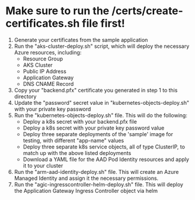 # Make sure to run the /certs/create-certificates.sh file first!

1. Generate your certificates from the sample application
2. Run the "aks-cluster-deploy.sh" script, which will deploy the necessary Azure resources, including:
    - Resource Group
    - AKS Cluster
    - Public IP Address
    - Application Gateway
    - DNS CNAME Record
3. Copy your "backend.pfx" certificate you generated in step 1 to this directory
4. Update the "password" secret value in "kubernetes-objects-deploy.sh" with your private key password
5. Run the "kubernetes-objects-deploy.sh" file.  This will do the following:
    - Deploy a k8s secret with your backend.pfx file
    - Deploy a k8s secret with your private key password value
    - Deploy three separate deployments of the 'sample' image for testing, with different "app-name" values
    - Deploy three separate k8s service objects, all of type ClusterIP, to match up with the above listed deployments
    - Download a YAML file for the AAD Pod Identity resources and apply it to your cluster
6. Run the "arm-aad-identity-deploy.sh" file.  This will create an Azure Managed Identity and assign it the necessary permissions.
7. Run the "agic-ingresscontroller-helm-deploy.sh" file.  This will deploy the Application Gateway Ingress Controller object via helm